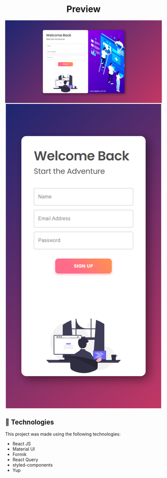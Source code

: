<div align="center"><h1>Preview</h1></div>

<img src="/src/assets/images/peview-desktop.png" alt="preview-image"/>

<div align="center"> <img src="/src/assets/images/peview-mobile.png" alt="preview-image"/>
 </div>

## 🚀  Technologies

This project was made using the following technologies:

-   React JS
- Material UI
- Formik
- React Query
- styled-components
- Yup




